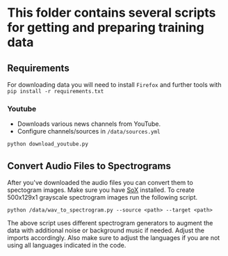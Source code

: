 # This folder contains several scripts for getting and preparing training data

## Requirements

For downloading data you will need to install `Firefox` and further tools with `pip install -r requirements.txt`


### Youtube
- Downloads various news channels from YouTube.
- Configure channels/sources in `/data/sources.yml`

```python
python download_youtube.py
```

## Convert Audio Files to Spectrograms

After you've downloaded the audio files you can convert them to spectogram images.
Make sure you have [SoX](http://sox.sourceforge.net/) installed. To create 500x129x1 grayscale spectrogram images run the following script.

```
python /data/wav_to_spectrogram.py --source <path> --target <path>
```

The above script uses different spectrogram generators to augment the data with additional noise or background music if needed. Adjust the imports accordingly. Also make sure to adjust the languages if you are not using all languages indicated in the code.